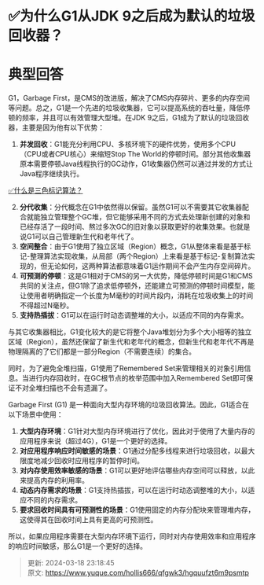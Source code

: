 # ✅为什么G1从JDK 9之后成为默认的垃圾回收器？

# 典型回答


G1，Garbage First，是CMS的改进版，解决了CMS内存碎片、更多的内存空间等问题。总之，G1是一个先进的垃圾收集器，它可以提高系统的吞吐量，降低停顿的频率，并且可以有效管理大型堆。在JDK 9之后，G1成为了默认的垃圾回收器，主要是因为他有以下优势：



1. **并发回收**：G1能充分利用CPU、多核环境下的硬件优势，使用多个CPU（CPU或者CPU核心）来缩短Stop The World的停顿时间。部分其他收集器原本需要停顿Java线程执行的GC动作，G1收集器仍然可以通过并发的方式让Java程序继续执行。

[✅什么是三色标记算法？](https://www.yuque.com/hollis666/qfgwk3/lva8a9gfhagbrw2g)



2. **分代收集**：分代概念在G1中依然得以保留。虽然G1可以不需要其它收集器配合就能独立管理整个GC堆，但它能够采用不同的方式去处理新创建的对象和已经存活了一段时间、熬过多次GC的旧对象以获取更好的收集效果。也就是说G1可以自己管理新生代和老年代了。
3. **空间整合**：由于G1使用了独立区域（Region）概念，G1从整体来看是基于标记-整理算法实现收集，从局部（两个Region）上来看是基于标记-复制算法实现的，但无论如何，这两种算法都意味着G1运作期间不会产生内存空间碎片。
4. **可预测的停顿**：这是G1相对于CMS的另一大优势，降低停顿时间是G1和CMS共同的关注点，但G1除了追求低停顿外，还能建立可预测的停顿时间模型，能让使用者明确指定一个长度为M毫秒的时间片段内，消耗在垃圾收集上的时间不得超过N毫秒。
5. **支持热插拔**：G1可以在运行时动态调整堆的大小，以适应不同的内存需求。



与其它收集器相比，G1变化较大的是它将整个Java堆划分为多个大小相等的独立区域（Region），虽然还保留了新生代和老年代的概念，但新生代和老年代不再是物理隔离的了它们都是一部分Region（不需要连续）的集合。



同时，为了避免全堆扫描，G1使用了Remembered Set来管理相关的对象引用信息。当进行内存回收时，在GC根节点的枚举范围中加入Remembered Set即可保证不对全堆扫描也不会有遗漏了。



Garbage First (G1) 是一种面向大型内存环境的垃圾回收算法。因此，G1适合在以下场景中使用：

1. **大型内存环境**：G1针对大型内存环境进行了优化，因此对于使用了大量内存的应用程序来说（超过4G），G1是一个更好的选择。
2. **对应用程序响应时间敏感的场景**：G1通过分配多线程来进行垃圾回收，以最大限度地减少回收时应用程序的暂停时间。
3. **对内存使用效率敏感的场景**：G1可以更好地评估哪些内存空间可以释放，以此来提高内存的利用率。
4. **动态内存需求的场景**：G1支持热插拔，可以在运行时动态调整堆的大小，以适应不同的内存需求。
5. **要求回收时间具有可预测性的场景**：G1使用固定的内存分配块来管理堆内存，这使得其在回收时间上具有更高的可预测性。



所以，如果应用程序需要在大型内存环境下运行，同时对内存使用效率和应用程序的响应时间敏感，那么G1是一个更好的选择。



> 更新: 2024-03-18 23:18:45  
> 原文: <https://www.yuque.com/hollis666/qfgwk3/hgquufzt6m9psmtp>